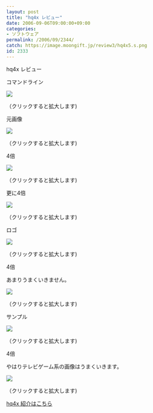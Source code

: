```yaml
---
layout: post
title: "hq4x レビュー"
date: 2006-09-06T09:00:00+09:00
categories:
- ソフトウェア
permalink: /2006/09/2344/
catch: https://image.moongift.jp/review3/hq4x5.s.png
id: 2333
---
```

hq4x レビュー  
<!--more-->

コマンドライン

  

[![](https://image.moongift.jp/review3/hq4x1.s.png)](https://image.moongift.jp/review3/hq4x1.png)  
  
（クリックすると拡大します)

  

元画像

  

[![](https://image.moongift.jp/review3/hq4x2.s.png)](https://image.moongift.jp/review3/hq4x2.png)  
  
（クリックすると拡大します)

  

4倍

  

[![](https://image.moongift.jp/review3/hq4x3.s.png)](https://image.moongift.jp/review3/hq4x3.png)  
  
（クリックすると拡大します)

  

更に4倍

  

[![](https://image.moongift.jp/review3/hq4x4.s.png)](https://image.moongift.jp/review3/hq4x4.png)  
  
（クリックすると拡大します)

  

ロゴ

  

[![](https://image.moongift.jp/review3/hq4x5.s.png)](https://image.moongift.jp/review3/hq4x5.png)  
  
（クリックすると拡大します)

  

4倍

  

あまりうまくいきません。

  

[![](https://image.moongift.jp/review3/hq4x6.s.png)](https://image.moongift.jp/review3/hq4x6.png)  
  
（クリックすると拡大します)

  

サンプル

  

[![](https://image.moongift.jp/review3/hq4x7.s.png)](https://image.moongift.jp/review3/hq4x7.png)  
  
（クリックすると拡大します)

  

4倍

  

やはりテレビゲーム系の画像はうまくいきます。

  

[![](https://image.moongift.jp/review3/hq4x8.s.png)](https://image.moongift.jp/review3/hq4x8.png)  
  
（クリックすると拡大します)

  

[hq4x 紹介はこちら](http://oss.moongift.jp/intro/i-2343.html)

